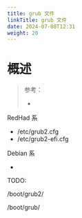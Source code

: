```yaml
---
title: grub 文件
linkTitle: grub 文件
date: 2024-07-08T12:31
weight: 20
---
```


# 概述

> 参考：
>
> -

RedHad 系

- /etc/grub2.cfg
- /etc/grub2-efi.cfg

Debian 系

- 

TODO:

/boot/grub2/

/boot/grub/